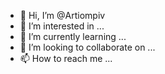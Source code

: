 - 👋 Hi, I’m @Artiompiv
- 👀 I’m interested in ...
- 🌱 I’m currently learning ...
- 💞️ I’m looking to collaborate on ...
- 📫 How to reach me ...

<!---
Artiompiv/Artiompiv is a ✨ special ✨ repository because its `README.md` (this file) appears on your GitHub profile.
You can click the Preview link to take a look at your changes.
--->
